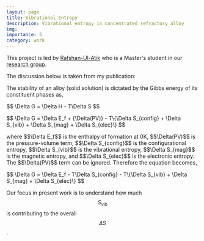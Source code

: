```yaml
---
layout: page
title: Vibrational Entropy
description: Vibrational entropy in concentrated refractory alloy 
img: 
importance: 5 
category: work 
---
```


This project is led by <a href="https://in.linkedin.com/in/rafshan-ul-atik-2433bb16a">Rafshan-Ul-Atik</a> who is a Master's student in our <a href="http://mme.iitm.ac.in/satyesh/index.html">research group</a>.

The discussion below is taken from my publication<d-cite key="Shaikh2022"></d-cite>:

The stability of an alloy (solid solution) is dictated by the Gibbs energy of its constituent phases as,
<p>$$ \Delta G = \Delta H - T\Delta S $$</p>
<p>$$ \Delta G = \Delta E_f + {\Delta(PV)} - T\{\Delta S_{config} + \Delta S_{vib} + \Delta S_{mag} + \Delta S_{elec}\} $$</p>
where $$\Delta E_f$$ is the enthalpy of formation at 0K, $$\Delta(PV)$$ is the pressure-volume term, $$\Delta S_{config}$$ is the configurational entropy, $$\Delta S_{vib}$$ is the vibrational entropy, $$\Delta S_{mag}$$ is the magnetic entropy, and $$\Delta S_{elec}$$ is the electronic entropy. The $$\Delta(PV)$$ term can be ignored. Therefore the equation becomes,
<p>$$	\Delta G = \Delta E_f - T\Delta S_{config} - T\{\Delta S_{vib} + \Delta S_{mag} + \Delta S_{elec}\} $$</p>

Our focus in present work is to understand how much $$S_{vib}$$ is contributing to the overall $$\Delta S$$.


<script src="/assets/js/distillpub/template.v2.js"></script>
<script src="/assets/js/distillpub/transforms.v2.js"></script>
<script src="/assets/js/distillpub/overrides.js"></script>
<d-appendix>
 <d-footnote-list></d-footnote-list>
 <d-citation-list></d-citation-list>
</d-appendix>
<d-bibliography src="/assets/bibliography/siteLibrary.bib"></d-bibliography>
